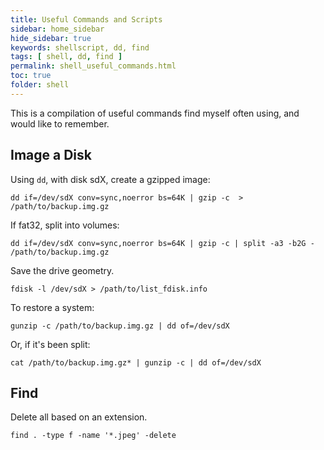 ```yaml
---
title: Useful Commands and Scripts
sidebar: home_sidebar
hide_sidebar: true
keywords: shellscript, dd, find
tags: [ shell, dd, find ]
permalink: shell_useful_commands.html
toc: true
folder: shell
---
```


This is a compilation of useful commands find myself often using, and would like to remember.

## Image a Disk

Using ```dd```, with disk sdX, create a gzipped image:

```
dd if=/dev/sdX conv=sync,noerror bs=64K | gzip -c  > /path/to/backup.img.gz
```

If fat32, split into volumes:

```
dd if=/dev/sdX conv=sync,noerror bs=64K | gzip -c | split -a3 -b2G - /path/to/backup.img.gz
```

Save the drive geometry.

```
fdisk -l /dev/sdX > /path/to/list_fdisk.info
```

To restore a system:

```
gunzip -c /path/to/backup.img.gz | dd of=/dev/sdX
```

Or, if it's been split:

```
cat /path/to/backup.img.gz* | gunzip -c | dd of=/dev/sdX
```



## Find

Delete all based on an extension.

```
find . -type f -name '*.jpeg' -delete
```
